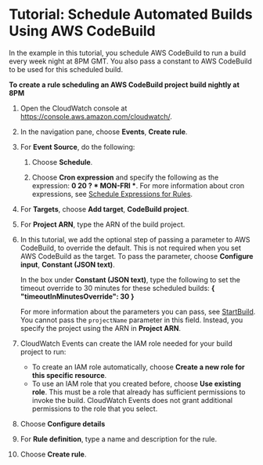 # Tutorial: Schedule Automated Builds Using AWS CodeBuild<a name="CloudWatch-Events-tutorial-codebuild"></a>

In the example in this tutorial, you schedule AWS CodeBuild to run a build every week night at 8PM GMT\. You also pass a constant to AWS CodeBuild to be used for this scheduled build\.

**To create a rule scheduling an AWS CodeBuild project build nightly at 8PM**

1. Open the CloudWatch console at [https://console\.aws\.amazon\.com/cloudwatch/](https://console.aws.amazon.com/cloudwatch/)\.

1. In the navigation pane, choose **Events**, **Create rule**\.

1. For **Event Source**, do the following:

   1. Choose **Schedule**\.

   1. Choose **Cron expression** and specify the following as the expression: **0 20 ? \* MON\-FRI \***\. For more information about cron expressions, see [Schedule Expressions for Rules](ScheduledEvents.md)\.

1. For **Targets**, choose **Add target**, **CodeBuild project**\.

1. For **Project ARN**, type the ARN of the build project\.

1. In this tutorial, we add the optional step of passing a parameter to AWS CodeBuild, to override the default\. This is not required when you set AWS CodeBuild as the target\. To pass the parameter, choose **Configure input**, **Constant \(JSON text\)**\.

   In the box under **Constant \(JSON text\)**, type the following to set the timeout override to 30 minutes for these scheduled builds: **\{ "timeoutInMinutesOverride": 30 \}**

   For more information about the parameters you can pass, see [StartBuild](https://docs.aws.amazon.com/codebuild/latest/APIReference/API_StartBuild.html)\. You cannot pass the `projectName` parameter in this field\. Instead, you specify the project using the ARN in **Project ARN**\.

1. CloudWatch Events can create the IAM role needed for your build project to run: 
   + To create an IAM role automatically, choose **Create a new role for this specific resource**\.
   + To use an IAM role that you created before, choose **Use existing role**\. This must be a role that already has sufficient permissions to invoke the build\. CloudWatch Events does not grant additional permissions to the role that you select\.

1. Choose **Configure details**

1. For **Rule definition**, type a name and description for the rule\.

1. Choose **Create rule**\.